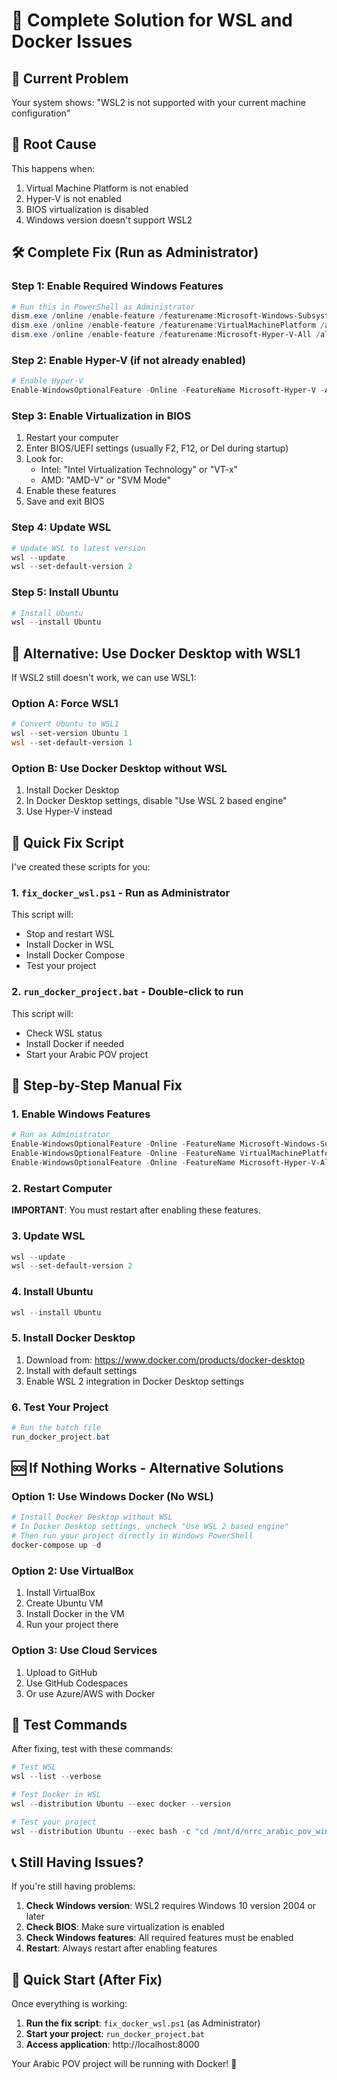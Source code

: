 # 🔧 Complete Solution for WSL and Docker Issues

## 🚨 Current Problem
Your system shows: "WSL2 is not supported with your current machine configuration"

## 🎯 Root Cause
This happens when:
1. Virtual Machine Platform is not enabled
2. Hyper-V is not enabled
3. BIOS virtualization is disabled
4. Windows version doesn't support WSL2

## 🛠️ Complete Fix (Run as Administrator)

### Step 1: Enable Required Windows Features
```powershell
# Run this in PowerShell as Administrator
dism.exe /online /enable-feature /featurename:Microsoft-Windows-Subsystem-Linux /all /norestart
dism.exe /online /enable-feature /featurename:VirtualMachinePlatform /all /norestart
dism.exe /online /enable-feature /featurename:Microsoft-Hyper-V-All /all /norestart
```

### Step 2: Enable Hyper-V (if not already enabled)
```powershell
# Enable Hyper-V
Enable-WindowsOptionalFeature -Online -FeatureName Microsoft-Hyper-V -All
```

### Step 3: Enable Virtualization in BIOS
1. Restart your computer
2. Enter BIOS/UEFI settings (usually F2, F12, or Del during startup)
3. Look for:
   - Intel: "Intel Virtualization Technology" or "VT-x"
   - AMD: "AMD-V" or "SVM Mode"
4. Enable these features
5. Save and exit BIOS

### Step 4: Update WSL
```powershell
# Update WSL to latest version
wsl --update
wsl --set-default-version 2
```

### Step 5: Install Ubuntu
```powershell
# Install Ubuntu
wsl --install Ubuntu
```

## 🐳 Alternative: Use Docker Desktop with WSL1

If WSL2 still doesn't work, we can use WSL1:

### Option A: Force WSL1
```powershell
# Convert Ubuntu to WSL1
wsl --set-version Ubuntu 1
wsl --set-default-version 1
```

### Option B: Use Docker Desktop without WSL
1. Install Docker Desktop
2. In Docker Desktop settings, disable "Use WSL 2 based engine"
3. Use Hyper-V instead

## 🚀 Quick Fix Script

I've created these scripts for you:

### 1. `fix_docker_wsl.ps1` - Run as Administrator
This script will:
- Stop and restart WSL
- Install Docker in WSL
- Install Docker Compose
- Test your project

### 2. `run_docker_project.bat` - Double-click to run
This script will:
- Check WSL status
- Install Docker if needed
- Start your Arabic POV project

## 🔄 Step-by-Step Manual Fix

### 1. Enable Windows Features
```powershell
# Run as Administrator
Enable-WindowsOptionalFeature -Online -FeatureName Microsoft-Windows-Subsystem-Linux
Enable-WindowsOptionalFeature -Online -FeatureName VirtualMachinePlatform
Enable-WindowsOptionalFeature -Online -FeatureName Microsoft-Hyper-V-All
```

### 2. Restart Computer
**IMPORTANT**: You must restart after enabling these features.

### 3. Update WSL
```powershell
wsl --update
wsl --set-default-version 2
```

### 4. Install Ubuntu
```powershell
wsl --install Ubuntu
```

### 5. Install Docker Desktop
1. Download from: https://www.docker.com/products/docker-desktop
2. Install with default settings
3. Enable WSL 2 integration in Docker Desktop settings

### 6. Test Your Project
```powershell
# Run the batch file
run_docker_project.bat
```

## 🆘 If Nothing Works - Alternative Solutions

### Option 1: Use Windows Docker (No WSL)
```powershell
# Install Docker Desktop without WSL
# In Docker Desktop settings, uncheck "Use WSL 2 based engine"
# Then run your project directly in Windows PowerShell
docker-compose up -d
```

### Option 2: Use VirtualBox
1. Install VirtualBox
2. Create Ubuntu VM
3. Install Docker in the VM
4. Run your project there

### Option 3: Use Cloud Services
1. Upload to GitHub
2. Use GitHub Codespaces
3. Or use Azure/AWS with Docker

## 🧪 Test Commands

After fixing, test with these commands:

```powershell
# Test WSL
wsl --list --verbose

# Test Docker in WSL
wsl --distribution Ubuntu --exec docker --version

# Test your project
wsl --distribution Ubuntu --exec bash -c "cd /mnt/d/nrrc_arabic_pov_windows && docker-compose up -d"
```

## 📞 Still Having Issues?

If you're still having problems:

1. **Check Windows version**: WSL2 requires Windows 10 version 2004 or later
2. **Check BIOS**: Make sure virtualization is enabled
3. **Check Windows features**: All required features must be enabled
4. **Restart**: Always restart after enabling features

## 🎯 Quick Start (After Fix)

Once everything is working:

1. **Run the fix script**: `fix_docker_wsl.ps1` (as Administrator)
2. **Start your project**: `run_docker_project.bat`
3. **Access application**: http://localhost:8000

Your Arabic POV project will be running with Docker! 🎉

